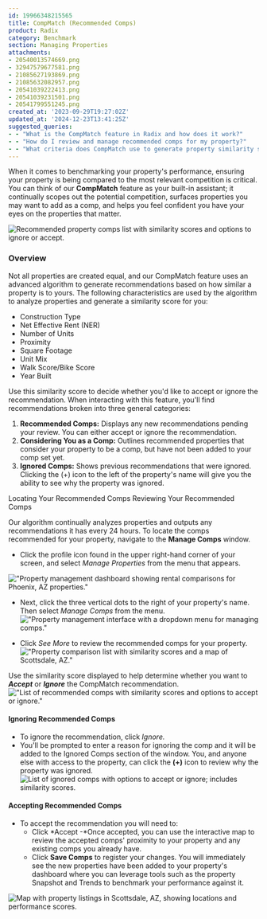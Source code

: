 ```yaml
---
id: 19966348215565
title: CompMatch (Recommended Comps)
product: Radix
category: Benchmark
section: Managing Properties
attachments:
- 20540013574669.png
- 32947579677581.png
- 21085627193869.png
- 21085632082957.png
- 20541039222413.png
- 20541039231501.png
- 20541799551245.png
created_at: '2023-09-29T19:27:02Z'
updated_at: '2024-12-23T13:41:25Z'
suggested_queries:
- - "What is the CompMatch feature in Radix and how does it work?"
- - "How do I review and manage recommended comps for my property?"
- - "What criteria does CompMatch use to generate property similarity scores?"
---
```

When it comes to benchmarking your property's performance, ensuring your property is being compared to the most relevant competition is critical. You can think of our **CompMatch** feature as your built-in assistant; it continually scopes out the potential competition, surfaces properties you may want to add as a comp, and helps you feel confident you have your eyes on the properties that matter.

![Recommended property comps list with similarity scores and options to ignore or accept.](attachments/20540013574669.png)

### Overview

Not all properties are created equal, and our CompMatch feature uses an advanced algorithm to generate recommendations based on how similar a property is to yours. The following characteristics are used by the algorithm to analyze properties and generate a similarity score for you:

* Construction Type
* Net Effective Rent (NER)
* Number of Units
* Proximity
* Square Footage
* Unit Mix
* Walk Score/Bike Score
* Year Built

Use this similarity score to decide whether you'd like to accept or ignore the recommendation. When interacting with this feature, you'll find recommendations broken into three general categories:

1. **Recommended Comps:** Displays any new recommendations pending your review. You can either accept or ignore the recommendation.
2. **Considering You as a Comp:** Outlines recommended properties that consider your property to be a comp, but have not been added to your comp set yet.
3. **Ignored Comps:** Shows previous recommendations that were ignored. Clicking the (+) icon to the left of the property's name will give you the ability to see why the property was ignored.

Locating Your Recommended Comps Reviewing Your Recommended Comps

Our algorithm continually analyzes properties and outputs any recommendations it has every 24 hours. To locate the comps recommended for your property, navigate to the **Manage Comps** window.

* Click the profile icon found in the upper right-hand corner of your screen, and select *Manage Properties* from the menu that appears.

!["Property management dashboard showing rental comparisons for Phoenix, AZ properties."](attachments/32947579677581.png)

* Next, click the three vertical dots to the right of your property's name. Then select *Manage Comps* from the menu. !["Property management interface with a dropdown menu for managing comps."](attachments/21085627193869.png)

* Click *See More* to review the recommended comps for your property. !["Property comparison list with similarity scores and a map of Scottsdale, AZ."](attachments/21085632082957.png)

Use the similarity score displayed to help determine whether you want to ***Accept*** or ***Ignore*** the CompMatch recommendation. !["List of recommended comps with similarity scores and options to accept or ignore."](attachments/20541039222413.png)

#### Ignoring Recommended Comps

* To ignore the recommendation, click *Ignore.*
* You'll be prompted to enter a reason for ignoring the comp and it will be added to the Ignored Comps section of the window. You, and anyone else with access to the property, can click the **(+)** icon to review why the property was ignored. ![List of ignored comps with options to accept or ignore; includes similarity scores.](attachments/20541039231501.png)

#### Accepting Recommended Comps

* To accept the recommendation you will need to:
  + Click *Accept -*Once accepted, you can use the interactive map to review the accepted comps' proximity to your property and any existing comps you already have.
  + Click **Save Comps** to register your changes. You will immediately see the new properties have been added to your property's dashboard where you can leverage tools such as the property Snapshot and Trends to benchmark your performance against it.

![Map with property listings in Scottsdale, AZ, showing locations and performance scores.](attachments/20541799551245.png)